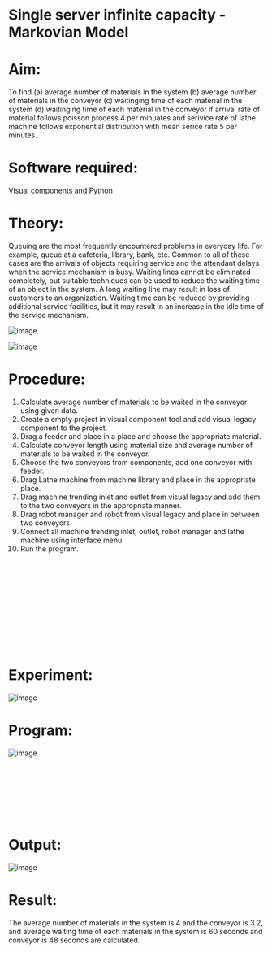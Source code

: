 # Single server infinite capacity - Markovian Model

# Aim: 
To find 
      (a) average  number of materials in the system
      (b) average  number of materials in the conveyor
      (c) waitinging time of each material in the system
      (d) waitinging time of each material in the conveyor
if arrival rate of material  follows poisson process 4 per minuates and serivice rate of lathe machine follows 
exponential distribution with mean serice rate 5 per minutes.


# Software required:  

Visual components and Python

# Theory:

  Queuing are the most frequently encountered problems in everyday life. For example, queue
at a cafeteria, library, bank, etc. Common to all of these cases are the arrivals of objects
requiring service and the attendant delays when the service mechanism is busy. Waiting lines
cannot be eliminated completely, but suitable techniques can be used to reduce the waiting
time of an object in the system. A long waiting line may result in loss of customers to an
organization. Waiting time can be reduced by providing additional service facilities, but it may
result in an increase in the idle time of the service mechanism. 

![image](https://user-images.githubusercontent.com/104613195/173292918-2583e4d3-a3d8-45fa-a577-9d0ebf79f0a5.png)

![image](https://user-images.githubusercontent.com/104613195/173292021-8c3b77dc-a9c2-4179-91ed-17e1db7039df.png)
 
# Procedure:
 
1. Calculate average number of materials to be waited in the conveyor using given data.
2. Create a empty project in visual component tool and add visual legacy component to the project.
3. Drag a feeder and place in a place and choose the appropriate material.
4. Calculate conveyor length using material size and average number of materials to be waited in the conveyor.
5. Choose the two conveyors from components,  add one conveyor with feeder.
6. Drag Lathe machine from machine library and place in the appropriate place.
7. Drag machine trending inlet and outlet from visual legacy and add them to the two conveyors in the appropriate manner.
8. Drag robot manager and robot from visual legacy and place in between two conveyors.
9. Connect all machine trending  inlet, outlet, robot manager and lathe machine using interface menu.
10. Run the program.

<br><br><br><br><br><br><br><br><br><br>

# Experiment:

![image](https://user-images.githubusercontent.com/104613195/175239086-d102fbc4-bc83-418d-8816-4c48fdbc9120.png)

# Program:

![image](https://user-images.githubusercontent.com/104613195/175240494-46c23d4d-ddc7-43ae-8fbc-c7da9edb2c83.png)

<br><br><br><br><br><br>

#  Output:

![image](https://user-images.githubusercontent.com/104613195/175240669-9eef6924-f33e-46f9-9c01-988b58480ce3.png)

# Result:
 
The average number of materials in the system is 4 and the conveyor is 3.2, and average waiting time of each materials in the system is 60 seconds and conveyor is 48 seconds are calculated.
